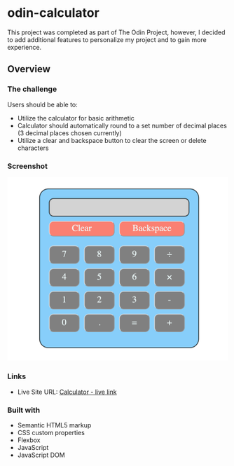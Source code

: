 # odin-calculator

This project was completed as part of The Odin Project, however, I decided to add additional features to personalize my project and to gain more experience.

## Overview

### The challenge

Users should be able to:

- Utilize the calculator for basic arithmetic
- Calculator should automatically round to a set number of decimal places (3 decimal places chosen currently)
- Utilize a clear and backspace button to clear the screen or delete characters

### Screenshot

![](./assets/images/calculator-image.png)

### Links

- Live Site URL: [Calculator - live link]()

### Built with

- Semantic HTML5 markup
- CSS custom properties
- Flexbox
- JavaScript
- JavaScript DOM